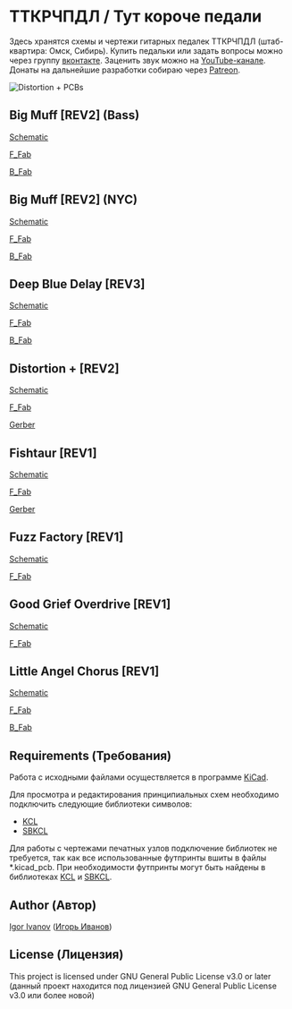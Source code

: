 # ТТКРЧПДЛ / Тут короче педали

Здесь хранятся схемы и чертежи гитарных педалек ТТКРЧПДЛ (штаб-квартира: Омск, Сибирь). Купить педальки или задать вопросы можно через группу [вконтакте](http://vk.com/stompboxes). Заценить звук можно на [YouTube-канале](http://youtube.com/channel/UCtStMn9qLL_V5MzlzgSMkUA). Донаты на дальнейшие разработки собираю через [Patreon](http://patreon.com/stompboxes).

![Distortion + PCBs](http://sun9-67.userapi.com/ioU71lmwXr9TK0_9o4IcflxXugrnQxBiaA8EZA/to2xvcd5ym0.jpg)

## Big Muff [REV2] (Bass)

[Schematic](/big_muff_r2_bass/output/big_muff_r2_bass_schematic.pdf)

[F_Fab](/big_muff_r2_bass/output/big_muff_r2_bass_fab_top.pdf)

[B_Fab](/big_muff_r2_bass/output/big_muff_r2_bass_fab_bottom.pdf)

## Big Muff [REV2] (NYC)

[Schematic](/big_muff_r2_nyc/output/big_muff_r2_nyc_schematic.pdf)

[F_Fab](/big_muff_r2_nyc/output/big_muff_r2_nyc_fab_top.pdf)

[B_Fab](/big_muff_r2_nyc/output/big_muff_r2_nyc_fab_bottom.pdf)

## Deep Blue Delay [REV3]

[Schematic](/deep_blue_delay_r3/output/deep_blue_delay_r3_schematic.pdf)

[F_Fab](/deep_blue_delay_r3/output/deep_blue_delay_r3_fab_top.pdf)

[B_Fab](/deep_blue_delay_r3/output/deep_blue_delay_r3_fab_bottom.pdf)

## Distortion + [REV2]

[Schematic](/distortion_+_r2a/output/distortion_+_r2a_schematic.pdf)

[F_Fab](/distortion_+_r2a/output/distortion_+_r2a_fab_top.pdf)

[Gerber](/distortion_+_r2a/output/distortion_+_r2a_gerber.zip)

## Fishtaur [REV1]

[Schematic](/fishtaur_r1a/output/fishtaur_r1a_schematic.pdf)

[F_Fab](/fishtaur_r1a/output/fishtaur_r1a_fab_top.pdf)

[Gerber](/fishtaur_r1a/output/fishtaur_r1a_gerber.zip)

## Fuzz Factory [REV1]

[Schematic](/fuzz_factory_r1c_r1b/output/fuzz_factory_r1c_r1b_schematic.pdf)

[F_Fab](/fuzz_factory_r1c_r1b/output/fuzz_factory_r1c_r1b_fab_top.pdf)

## Good Grief Overdrive [REV1]

[Schematic](/good_grief_overdrive_r1a/output/good_grief_overdrive_r1a_schematic.pdf)

[F_Fab](/good_grief_overdrive_r1a/output/good_grief_overdrive_r1a_fab_top.pdf)

## Little Angel Chorus [REV1]

[Schematic](/little_angel_chorus_r1/output/little_angel_chorus_r1_schematic.pdf)

[F_Fab](/little_angel_chorus_r1/output/little_angel_chorus_r1_fab_top.pdf)

[B_Fab](/little_angel_chorus_r1/output/little_angel_chorus_r1_fab_bottom.pdf)

## Requirements (Требования)

Работа с исходными файлами осуществляется в программе [KiCad](http://kicad-pcb.org).

Для просмотра и редактирования принципиальных схем необходимо подключить следующие библиотеки символов:
* [KCL](http://github.com/Adept666/KCL)
* [SBKCL](http://github.com/Adept666/stompboxes/tree/master/SBKCL)

Для работы с чертежами печатных узлов подключение библиотек не требуется, так как все использованные футпринты вшиты в файлы *.kicad_pcb. При необходимости футпринты могут быть найдены в библиотеках [KCL](http://github.com/Adept666/KCL) и [SBKCL](http://github.com/Adept666/stompboxes/tree/master/SBKCL).

## Author (Автор)

[Igor Ivanov](http://vk.com/igor_ivanov_93) ([Игорь Иванов](http://vk.com/igor_ivanov_93))

## License (Лицензия)

This project is licensed under GNU General Public License v3.0 or later (данный проект находится под лицензией GNU General Public License v3.0 или более новой)
